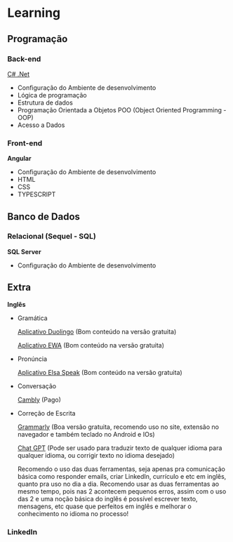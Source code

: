 # Learning

## Programação
### Back-end
[C# .Net](Back-end/C%23_DotNet.md)
- Configuração do Ambiente de desenvolvimento
- Lógica de programação
- Estrutura de dados
- Programação Orientada a Objetos POO (Object Oriented Programming - OOP)
- Acesso a Dados
### Front-end
**Angular**
- Configuração do Ambiente de desenvolvimento
- HTML
- CSS
- TYPESCRIPT 

## Banco de Dados
### Relacional (Sequel - SQL)
**SQL Server**
- Configuração do Ambiente de desenvolvimento

## Extra
**Inglês**
- Gramática

	[Aplicativo Duolingo](https://pt.duolingo.com/) (Bom conteúdo na versão gratuita)

	[Aplicativo EWA](https://appewa.com/) (Bom conteúdo na versão gratuita)
	
- Pronúncia
  
	[Aplicativo Elsa Speak](https://elsaspeak.com/pt/) (Bom conteúdo na versão gratuita)
	
- Conversação

	[Cambly](https://www.cambly.com/invite/Y4KYMJXD?st=120623&sc=4) (Pago)

- Correção de Escrita

  	[Grammarly](https://app.grammarly.com/) (Boa versão gratuita, recomendo uso no site, extensão no navegador e também teclado no Android e IOs)
	
  	[Chat GPT](https://chat.openai.com/) (Pode ser usado para traduzir texto de qualquer idioma para qualquer idioma, ou corrigir texto no idioma desejado)
	
	Recomendo o uso das duas ferramentas, seja apenas pra comunicação básica como responder emails, criar LinkedIn, currículo e etc em inglês, quanto pra uso no dia a dia. Recomendo usar as duas ferramentas ao mesmo tempo, pois nas 2 acontecem pequenos erros, assim com o uso das 2 e uma noção básica do inglês é possível escrever texto, mensagens, etc quase que perfeitos em inglês e melhorar o conhecimento no idioma no processo!

### LinkedIn 
